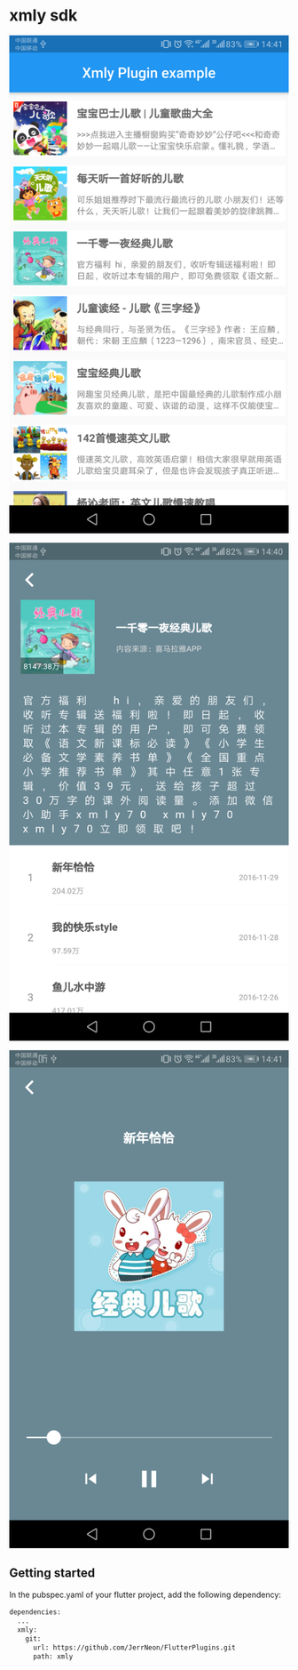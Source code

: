 # xmly sdk
![avatar](../images/xmly_01.png)

![avatar](../images/xmly_02.png)

![avatar](../images/xmly_03.png)

## Getting started
In the pubspec.yaml of your flutter project, add the following dependency:

``` 
dependencies:
  ...
  xmly:
    git:
      url: https://github.com/JerrNeon/FlutterPlugins.git
      path: xmly
``` 
